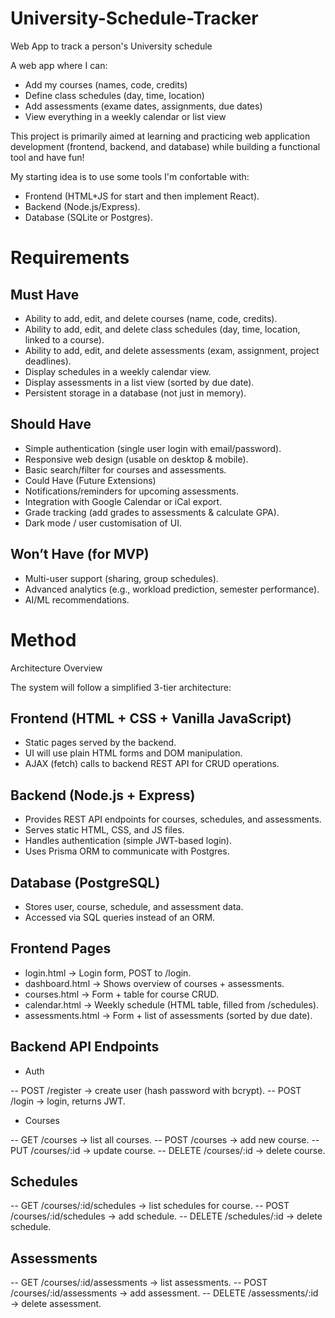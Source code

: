 # University-Schedule-Tracker
Web App to track a person's University schedule

A web app where I can:
- Add my courses (names, code, credits)
- Define class schedules (day, time, location)
- Add assessments (exame dates, assignments, due dates)
- View everything in a weekly calendar or list view

This project is primarily aimed at learning and practicing web application development (frontend, backend, and database) while building a functional tool and have fun!

My starting idea is to use some tools I'm confortable with:
- Frontend (HTML+JS for start and then implement React).
- Backend (Node.js/Express).
- Database (SQLite or Postgres).

# Requirements

## Must Have

- Ability to add, edit, and delete courses (name, code, credits).
- Ability to add, edit, and delete class schedules (day, time, location, linked to a course).
- Ability to add, edit, and delete assessments (exam, assignment, project deadlines).
- Display schedules in a weekly calendar view.
- Display assessments in a list view (sorted by due date).
- Persistent storage in a database (not just in memory).

## Should Have

- Simple authentication (single user login with email/password).
- Responsive web design (usable on desktop & mobile).
- Basic search/filter for courses and assessments.
- Could Have (Future Extensions)
- Notifications/reminders for upcoming assessments.
- Integration with Google Calendar or iCal export.
- Grade tracking (add grades to assessments & calculate GPA).
- Dark mode / user customisation of UI.

## Won’t Have (for MVP)

- Multi-user support (sharing, group schedules).
- Advanced analytics (e.g., workload prediction, semester performance).
- AI/ML recommendations.

# Method
Architecture Overview

The system will follow a simplified 3-tier architecture:

## Frontend (HTML + CSS + Vanilla JavaScript)
- Static pages served by the backend.
- UI will use plain HTML forms and DOM manipulation.
- AJAX (fetch) calls to backend REST API for CRUD operations.

## Backend (Node.js + Express)

- Provides REST API endpoints for courses, schedules, and assessments.
- Serves static HTML, CSS, and JS files.
- Handles authentication (simple JWT-based login).
- Uses Prisma ORM to communicate with Postgres.

## Database (PostgreSQL)

- Stores user, course, schedule, and assessment data.
- Accessed via SQL queries instead of an ORM.

## Frontend Pages

- login.html → Login form, POST to /login.
- dashboard.html → Shows overview of courses + assessments.
- courses.html → Form + table for course CRUD.
- calendar.html → Weekly schedule (HTML table, filled from /schedules).
- assessments.html → Form + list of assessments (sorted by due date).

## Backend API Endpoints

- Auth

-- POST /register → create user (hash password with bcrypt).
-- POST /login → login, returns JWT.

- Courses

-- GET /courses → list all courses.
-- POST /courses → add new course.
-- PUT /courses/:id → update course.
-- DELETE /courses/:id → delete course.

## Schedules

-- GET /courses/:id/schedules → list schedules for course.
-- POST /courses/:id/schedules → add schedule.
-- DELETE /schedules/:id → delete schedule.

## Assessments

-- GET /courses/:id/assessments → list assessments.
-- POST /courses/:id/assessments → add assessment.
-- DELETE /assessments/:id → delete assessment.
